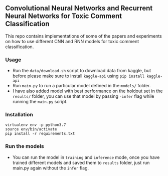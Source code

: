 ## Convolutional Neural Networks and Recurrent Neural Networks for Toxic Comment Classification

This repo contains implementations of some of the papers and experiments on how to use different CNN and RNN models for toxic comment classification.

### Usage
- Run the `data/download.sh` script to download data from kaggle, but before please make sure to install `kaggle-api` using `pip install kaggle-api`
- Run `main.py` to run a particular model defined in the `models/` folder.
- I have also added model with best performance on the holdout set in the `results/` folder, you can use that model by passing `-infer` flag while running the `main.py` script.


### Installation

```
virtualenv env -p python3.7
source env/bin/activate
pip install -r requirements.txt
```

### Run the models
- You can run the model in `training` and `inference` mode, once you have trained different models and saved them to `results` folder, just run main.py again without the `infer` flag.
